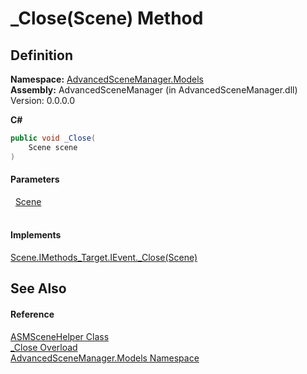 # _Close(Scene) Method




## Definition
**Namespace:** <a href="N_AdvancedSceneManager_Models.md">AdvancedSceneManager.Models</a>  
**Assembly:** AdvancedSceneManager (in AdvancedSceneManager.dll) Version: 0.0.0.0

**C#**
``` C#
public void _Close(
	Scene scene
)
```



#### Parameters
<dl><dt>  <a href="T_AdvancedSceneManager_Models_Scene.md">Scene</a></dt><dd> </dd></dl>

#### Implements
<a href="M_AdvancedSceneManager_Models_Scene_IMethods_Target_IEvent__Close.md">Scene.IMethods_Target.IEvent._Close(Scene)</a>  


## See Also


#### Reference
<a href="T_AdvancedSceneManager_Models_ASMSceneHelper.md">ASMSceneHelper Class</a>  
<a href="Overload_AdvancedSceneManager_Models_ASMSceneHelper__Close.md">_Close Overload</a>  
<a href="N_AdvancedSceneManager_Models.md">AdvancedSceneManager.Models Namespace</a>  
